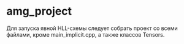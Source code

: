 # amg_project

Для запуска явной HLL-схемы следует собрать проект со всеми файлами, кроме main_implicit.cpp, а также классов Tensors.
